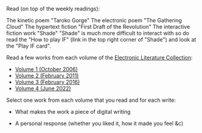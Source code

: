 Read (on top of the weekly readings):

The kinetic poem "Taroko Gorge"
The electronic poem "The Gathering Cloud"
The hypertext fiction "First Draft of the Revolution"
The interactive fiction work "Shade"
"Shade" is much more difficult to interact with so do read the "How to play IF" (link in the top right corner of "Shade") and look at the "Play IF card".

Read a few works from each volume of the [Electronic Literature Collection](https://collection.eliterature.org/):

* [Volume 1 (October 2006)](https://collection.eliterature.org/1/)
* [Volume 2 (February 2011)](https://collection.eliterature.org/2/)
* [Volume 3 (February 2016)](https://collection.eliterature.org/3/)
* [Volume 4 (June 2022)](https://collection.eliterature.org/4/)

Select one work from each volume that you read and for each write:

* What makes the work a piece of digital writing


* A personal response (whether you liked it, how it made you feel &c)
